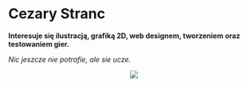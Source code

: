 # Cezary Stranc 

<b>Interesuje się ilustracją, grafiką 2D, web designem, tworzeniem oraz testowaniem gier.</b>  

<i>Nic jeszcze nie potrafie, ale sie ucze.</i>

<div id="header" align="center">
    <img src="README.md https://www.deviantart.com/dhsu0428/art/GIF-of-a-Drawing-Tablet-771552674">
</div>

